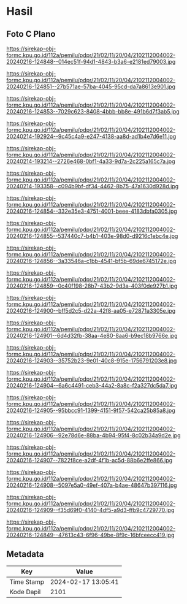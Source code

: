 # Hasil

## Foto C Plano

https://sirekap-obj-formc.kpu.go.id/112a/pemilu/pdpr/21/02/11/20/04/2102112004002-20240216-124848--014ec51f-94d1-4843-b3a6-e2181ed79003.jpg

https://sirekap-obj-formc.kpu.go.id/112a/pemilu/pdpr/21/02/11/20/04/2102112004002-20240216-124851--27b571ae-57ba-4045-95cd-da7a8613e901.jpg

https://sirekap-obj-formc.kpu.go.id/112a/pemilu/pdpr/21/02/11/20/04/2102112004002-20240216-124853--7029c623-8408-4bbb-bb8e-491b6d7f3ab5.jpg

https://sirekap-obj-formc.kpu.go.id/112a/pemilu/pdpr/21/02/11/20/04/2102112004002-20240214-192924--9c45c4a9-e247-4138-aa8d-ad1b4e7d6e11.jpg

https://sirekap-obj-formc.kpu.go.id/112a/pemilu/pdpr/21/02/11/20/04/2102112004002-20240214-193214--2726e468-0bf1-4a33-9d7a-2c225a165c7a.jpg

https://sirekap-obj-formc.kpu.go.id/112a/pemilu/pdpr/21/02/11/20/04/2102112004002-20240214-193358--c094b9bf-df34-4462-8b75-47a1630d928d.jpg

https://sirekap-obj-formc.kpu.go.id/112a/pemilu/pdpr/21/02/11/20/04/2102112004002-20240216-124854--332e35e3-4751-4001-beee-4183dbfa0305.jpg

https://sirekap-obj-formc.kpu.go.id/112a/pemilu/pdpr/21/02/11/20/04/2102112004002-20240216-124855--537440c7-b4b1-403e-98d0-d9216c1ebc4e.jpg

https://sirekap-obj-formc.kpu.go.id/112a/pemilu/pdpr/21/02/11/20/04/2102112004002-20240216-124856--3a33546a-c1bb-4541-bf5b-69de6745172e.jpg

https://sirekap-obj-formc.kpu.go.id/112a/pemilu/pdpr/21/02/11/20/04/2102112004002-20240216-124859--0c40f198-28b7-43b2-9d3a-403f0de927b1.jpg

https://sirekap-obj-formc.kpu.go.id/112a/pemilu/pdpr/21/02/11/20/04/2102112004002-20240216-124900--bff5d2c5-d22a-42f8-aa05-e72871a3305e.jpg

https://sirekap-obj-formc.kpu.go.id/112a/pemilu/pdpr/21/02/11/20/04/2102112004002-20240216-124901--6d4d32fb-38aa-4e80-8aa6-b9ec18b9766e.jpg

https://sirekap-obj-formc.kpu.go.id/112a/pemilu/pdpr/21/02/11/20/04/2102112004002-20240216-124903--35752b23-9e01-40c8-915e-1756791203e8.jpg

https://sirekap-obj-formc.kpu.go.id/112a/pemilu/pdpr/21/02/11/20/04/2102112004002-20240216-124904--6a6c4491-ceb3-44a2-8a8c-f2a327dc5da7.jpg

https://sirekap-obj-formc.kpu.go.id/112a/pemilu/pdpr/21/02/11/20/04/2102112004002-20240216-124905--95bbcc91-1399-4151-9f57-542ca25b85a8.jpg

https://sirekap-obj-formc.kpu.go.id/112a/pemilu/pdpr/21/02/11/20/04/2102112004002-20240216-124906--92e78d6e-88ba-4b94-95f4-8c02b34a9d2e.jpg

https://sirekap-obj-formc.kpu.go.id/112a/pemilu/pdpr/21/02/11/20/04/2102112004002-20240216-124907--7822f8ce-a2df-4f1b-ac5d-88b6e2ffe866.jpg

https://sirekap-obj-formc.kpu.go.id/112a/pemilu/pdpr/21/02/11/20/04/2102112004002-20240216-124908--5097e5a0-49ef-407a-b4ae-48647b397116.jpg

https://sirekap-obj-formc.kpu.go.id/112a/pemilu/pdpr/21/02/11/20/04/2102112004002-20240216-124909--f35d69f0-4140-4df5-a9d3-ffb9c4729770.jpg

https://sirekap-obj-formc.kpu.go.id/112a/pemilu/pdpr/21/02/11/20/04/2102112004002-20240216-124849--47613c43-6f96-49be-8f9c-16bfceecc419.jpg


## Metadata

| Key        | Value               |
| ---------- | ------------------- |
| Time Stamp | 2024-02-17 13:05:41 |
| Kode Dapil | 2101                |



